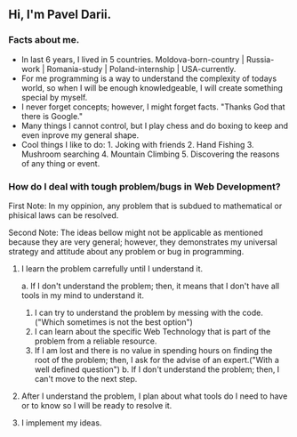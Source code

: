 ## Hi, I'm Pavel Darii. 

### Facts about me.
-  In last 6 years, I lived in 5 countries. Moldova-born-country | Russia-work | Romania-study | Poland-internship | USA-currently.
-  For me programming is a way to understand the complexity of todays world, so when I will be enough knowledgeable, I will create something special by myself.
-  I never forget concepts; however, I might forget facts. "Thanks God that there is Google."
-  Many things I cannot control, but I play chess and do boxing to keep and even inprove my general shape.
-  Cool things I like to do: 1. Joking with friends 2. Hand Fishing 3. Mushroom searching  4. Mountain Climbing 5. Discovering the reasons of any thing or event.


### How do I deal with tough problem/bugs in Web Development?
  First Note: In my oppinion, any problem that is subdued to mathematical or phisical laws can be resolved.
  
  Second Note: The ideas bellow might not be applicable as mentioned  because they are very general; however, they demonstrates my universal strategy and attitude about any problem or bug in programming. 
  1. I learn the problem carrefully until I understand it.
     
     a. If I don't understand the problem; then, it means that I don't have all tools in my mind to understand it.
        
        1. I can try to understand the problem by messing with the code. ("Which sometimes is not the best option")
        2. I can learn about the specific Web Technology that is part of the problem from a reliable resource.
        3. If I am lost and there is no value in spending hours on finding the root of the problem; then, I ask for the advise of an expert.("With a well defined                question")
     b. If I don't understand the problem; then, I can't move to the next step.
  2. After I understand the problem, I plan about what tools do I need to have or to know so I will be ready to resolve it.
  3. I implement my ideas.
  
  



